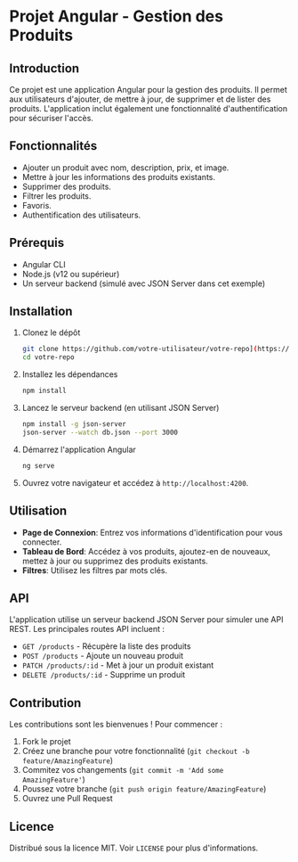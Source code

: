 # Projet Angular - Gestion des Produits 

## Introduction

Ce projet est une application Angular pour la gestion des produits. Il permet aux utilisateurs d'ajouter, de mettre à jour, de supprimer et de lister des produits. L'application inclut également une fonctionnalité d'authentification pour sécuriser l'accès.

## Fonctionnalités

- Ajouter un produit avec nom, description, prix, et image.
- Mettre à jour les informations des produits existants.
- Supprimer des produits.
- Filtrer les produits.
- Favoris.
- Authentification des utilisateurs.

## Prérequis

- Angular CLI
- Node.js (v12 ou supérieur)
- Un serveur backend (simulé avec JSON Server dans cet exemple)

## Installation

1. Clonez le dépôt

    ```sh
    git clone https://github.com/votre-utilisateur/votre-repo](https://github.com/yosrjabeur/Showcase-WebSite-Angular-JSONServer.git
    cd votre-repo
    ```

2. Installez les dépendances

    ```sh
    npm install
    ```

3. Lancez le serveur backend (en utilisant JSON Server)

    ```sh
    npm install -g json-server
    json-server --watch db.json --port 3000
    ```

4. Démarrez l'application Angular

    ```sh
    ng serve
    ```

5. Ouvrez votre navigateur et accédez à `http://localhost:4200`.

## Utilisation

- **Page de Connexion**: Entrez vos informations d'identification pour vous connecter.
- **Tableau de Bord**: Accédez à vos produits, ajoutez-en de nouveaux, mettez à jour ou supprimez des produits existants.
- **Filtres**: Utilisez les filtres par mots clés.

## API

L'application utilise un serveur backend JSON Server pour simuler une API REST. Les principales routes API incluent :

- `GET /products` - Récupère la liste des produits
- `POST /products` - Ajoute un nouveau produit
- `PATCH /products/:id` - Met à jour un produit existant
- `DELETE /products/:id` - Supprime un produit

## Contribution

Les contributions sont les bienvenues ! Pour commencer :

1. Fork le projet
2. Créez une branche pour votre fonctionnalité (`git checkout -b feature/AmazingFeature`)
3. Commitez vos changements (`git commit -m 'Add some AmazingFeature'`)
4. Poussez votre branche (`git push origin feature/AmazingFeature`)
5. Ouvrez une Pull Request

## Licence

Distribué sous la licence MIT. Voir `LICENSE` pour plus d'informations.
